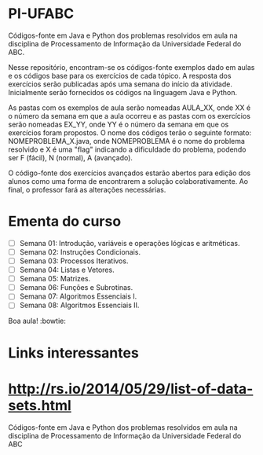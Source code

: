 PI-UFABC
========

Códigos-fonte em Java e Python dos problemas resolvidos em aula na disciplina de Processamento de Informação da Universidade Federal do ABC.

Nesse repositório, encontram-se os códigos-fonte exemplos dado em aulas e os códigos base para os exercícios de cada tópico. A resposta dos exercícios serão publicadas após uma semana do início da atividade. Inicialmente serão fornecidos os códigos na linguagem Java e Python.

As pastas com os exemplos de aula serão nomeadas AULA_XX, onde XX é o número da semana em que a aula ocorreu e as pastas com os exercícios serão nomeadas EX_YY, onde YY é o número da semana em que os exercícios foram propostos. O nome dos códigos terão o seguinte formato: NOMEPROBLEMA_X.java, onde NOMEPROBLEMA é o nome do problema resolvido e X é uma "flag" indicando a dificuldade do problema, podendo ser F (fácil), N (normal), A (avançado).

O código-fonte dos exercícios avançados estarão abertos para edição dos alunos como uma forma de encontrarem a solução colaborativamente. Ao final, o professor fará as alterações necessárias.

Ementa do curso
===============

- [ ] Semana 01: Introdução, variáveis e operações lógicas e aritméticas.
- [ ] Semana 02: Instruções Condicionais.
- [ ] Semana 03: Processos Iterativos.
- [ ] Semana 04: Listas e Vetores.
- [ ] Semana 05: Matrizes.
- [ ] Semana 06: Funções e Subrotinas.
- [ ] Semana 07: Algoritmos Essenciais I.
- [ ] Semana 08: Algoritmos Essenciais II.

Boa aula! :bowtie:

Links interessantes
===================

http://rs.io/2014/05/29/list-of-data-sets.html
=======
Códigos-fonte em Java e Python dos problemas resolvidos em aula na disciplina de Processamento de Informação da Universidade Federal do ABC

